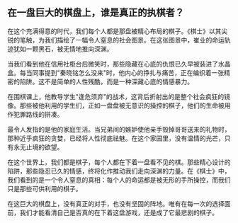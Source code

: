 ## 在一盘巨大的棋盘上，谁是真正的执棋者？

在这个充满得意的时代，我们每个人都是那盘被精心布局的棋子。《棋士》以其尖锐的笔触，为我们描绘了一幅令人窒息的社会图景。在这张图景中，崔业的命运轨迹犹如一颗黑石，被无情地推向深渊。

当我们看到他在信用社柜台后微笑时，那些隐藏在心底的仇恨已久早被装进了水晶盒。每当同事提到"秦晓铭怎么没来"时，他内心的挣扎与痛苦，正在编织着一张精密的陷阱。这不是简单的人性残酷，而是一种深藏心底的情感暴力。

在围棋课上，他教导学生"逢危须弃"的战术，这背后折射出的是整个社会疯狂的镜像。那些被他利用的学生们，正如一盘盘被无意识的操控的棋子，他们的生命被用作犯罪路线的拼凑。

最令人发指的是他的家庭生活。当兄弟间的嫉妒使他亲手毁掉哥哥送来的礼物时，那种近乎疯狂的贪婪，已经将人性彻底祛魅。在这个家园里，没有温情的光芒，只有永无止境的欲望。

在这个世界上，我们都是棋子，每个人都在下着一盘看不见的棋。那些精心设计的陷阱，那些隐忍已久的情感，终将化作推动我们走向深渊的力量。在《棋士》中，我们看到的是一个令人窒息的真相：每个人的命运都是被无形的手所操控，而我们只是那些可供利用的棋子。

在这巨大的棋盘上，没有真正的对手，也没有坚固的阵地。唯有在每一次的选择面前，我们才能看清自己是否真的在下着这盘游戏，还是成了它最悲剧的棋子。